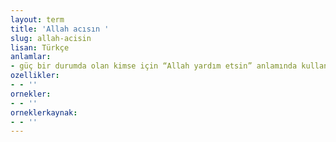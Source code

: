 ```yaml
---
layout: term
title: 'Allah acısın '
slug: allah-acisin
lisan: Türkçe
anlamlar:
- güç bir durumda olan kimse için “Allah yardım etsin” anlamında kullanılan dua sözü
ozellikler:
- - ''
ornekler:
- - ''
orneklerkaynak:
- - ''
---
```


